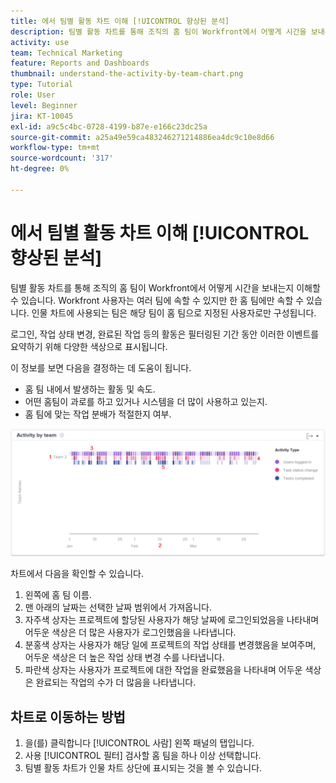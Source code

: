 ```yaml
---
title: 에서 팀별 활동 차트 이해 [!UICONTROL 향상된 분석]
description: 팀별 활동 차트를 통해 조직의 홈 팀이 Workfront에서 어떻게 시간을 보내는지 이해할 수 있습니다.
activity: use
team: Technical Marketing
feature: Reports and Dashboards
thumbnail: understand-the-activity-by-team-chart.png
type: Tutorial
role: User
level: Beginner
jira: KT-10045
exl-id: a9c5c4bc-0728-4199-b87e-e166c23dc25a
source-git-commit: a25a49e59ca483246271214886ea4dc9c10e8d66
workflow-type: tm+mt
source-wordcount: '317'
ht-degree: 0%

---
```


# 에서 팀별 활동 차트 이해 [!UICONTROL 향상된 분석]

팀별 활동 차트를 통해 조직의 홈 팀이 Workfront에서 어떻게 시간을 보내는지 이해할 수 있습니다. Workfront 사용자는 여러 팀에 속할 수 있지만 한 홈 팀에만 속할 수 있습니다. 인물 차트에 사용되는 팀은 해당 팀이 홈 팀으로 지정된 사용자로만 구성됩니다.

로그인, 작업 상태 변경, 완료된 작업 등의 활동은 필터링된 기간 동안 이러한 이벤트를 요약하기 위해 다양한 색상으로 표시됩니다.

이 정보를 보면 다음을 결정하는 데 도움이 됩니다.

* 홈 팀 내에서 발생하는 활동 및 속도.
* 어떤 홈팀이 과로를 하고 있거나 시스템을 더 많이 사용하고 있는지.
* 홈 팀에 맞는 작업 분배가 적절한지 여부.

![아래 글머리 기호에 설명된 영역에 숫자가 있는 팀 차트별 활동을 보여주는 이미지](assets/section-3-1.png)

차트에서 다음을 확인할 수 있습니다.

1. 왼쪽에 홈 팀 이름.
1. 맨 아래의 날짜는 선택한 날짜 범위에서 가져옵니다.
1. 자주색 상자는 프로젝트에 할당된 사용자가 해당 날짜에 로그인되었음을 나타내며 어두운 색상은 더 많은 사용자가 로그인했음을 나타냅니다.
1. 분홍색 상자는 사용자가 해당 일에 프로젝트의 작업 상태를 변경했음을 보여주며, 어두운 색상은 더 높은 작업 상태 변경 수를 나타냅니다.
1. 파란색 상자는 사용자가 프로젝트에 대한 작업을 완료했음을 나타내며 어두운 색상은 완료되는 작업의 수가 더 많음을 나타냅니다.

## 차트로 이동하는 방법

1. 을(를) 클릭합니다 [!UICONTROL 사람] 왼쪽 패널의 탭입니다.
1. 사용 [!UICONTROL 필터] 검사할 홈 팀을 하나 이상 선택합니다.
1. 팀별 활동 차트가 인물 차트 상단에 표시되는 것을 볼 수 있습니다.
